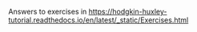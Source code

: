 Answers to exercises in https://hodgkin-huxley-tutorial.readthedocs.io/en/latest/_static/Exercises.html